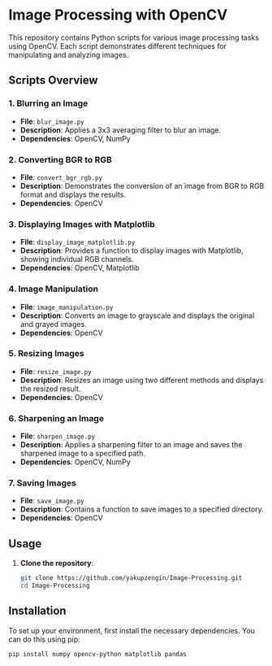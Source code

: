 # Image Processing with OpenCV

This repository contains Python scripts for various image processing tasks using OpenCV. Each script demonstrates different techniques for manipulating and analyzing images.

## Scripts Overview

### 1. Blurring an Image
- **File**: `blur_image.py`
- **Description**: Applies a 3x3 averaging filter to blur an image.
- **Dependencies**: OpenCV, NumPy

### 2. Converting BGR to RGB
- **File**: `convert_bgr_rgb.py`
- **Description**: Demonstrates the conversion of an image from BGR to RGB format and displays the results.
- **Dependencies**: OpenCV

### 3. Displaying Images with Matplotlib
- **File**: `display_image_matplotlib.py`
- **Description**: Provides a function to display images with Matplotlib, showing individual RGB channels.
- **Dependencies**: OpenCV, Matplotlib

### 4. Image Manipulation
- **File**: `image_manipulation.py`
- **Description**: Converts an image to grayscale and displays the original and grayed images.
- **Dependencies**: OpenCV

### 5. Resizing Images
- **File**: `resize_image.py`
- **Description**: Resizes an image using two different methods and displays the resized result.
- **Dependencies**: OpenCV

### 6. Sharpening an Image
- **File**: `sharpen_image.py`
- **Description**: Applies a sharpening filter to an image and saves the sharpened image to a specified path.
- **Dependencies**: OpenCV, NumPy

### 7. Saving Images
- **File**: `save_image.py`
- **Description**: Contains a function to save images to a specified directory.
- **Dependencies**: OpenCV

## Usage

1. **Clone the repository**:
   ```bash
   git clone https://github.com/yakupzengin/Image-Processing.git
   cd Image-Processing

## Installation

To set up your environment, first install the necessary dependencies. You can do this using pip:

```bash
pip install numpy opencv-python matplotlib pandas
